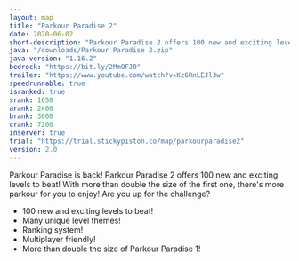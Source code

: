 ```yaml
---
layout: map
title: "Parkour Paradise 2"
date: 2020-06-02
short-description: "Parkour Paradise 2 offers 100 new and exciting levels for you to enjoy!"
java: "/downloads/Parkour Paradise 2.zip"
java-version: "1.16.2"
bedrock: "https://bit.ly/2MmOFJ0"
trailer: "https://www.youtube.com/watch?v=Kz6RnLEJl3w"
speedrunnable: true
isranked: true
srank: 1650
arank: 2400
brank: 3600 
crank: 7200
inserver: true
trial: "https://trial.stickypiston.co/map/parkourparadise2"
version: 2.0
---
```


Parkour Paradise is back! Parkour Paradise 2 offers 100 new and exciting levels to beat! With more than double the size of the first one, there's more parkour for you to enjoy! Are you up for the challenge?

- 100 new and exciting levels to beat!
- Many unique level themes!
- Ranking system!
- Multiplayer friendly!
- More than double the size of Parkour Paradise 1!